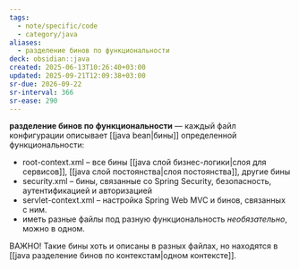 ```yaml
---
tags:
  - note/specific/code
  - category/java
aliases:
  - разделение бинов по функциональности
deck: obsidian::java
created: 2025-06-13T10:26:40+03:00
updated: 2025-09-21T12:09:38+03:00
sr-due: 2026-09-22
sr-interval: 366
sr-ease: 290
---
```


**разделение бинов по функциональности**
—
каждый файл конфигурации описывает [[java bean|бины]] определенной функциональности:
- root-context.xml – все бины [[java слой бизнес-логики|слоя для сервисов]], [[java слой постоянства|слоя постоянства]], другие бины
- security.xml – бины, связанные со Spring Security, безопасность, аутентификацией и авторизацией
- servlet-context.xml – настройка Spring Web MVC и бинов, связанных с ним.
- иметь разные файлы под разную функциональность *необязательно*, можно в одном.

ВАЖНО! Такие бины хоть и описаны в разных файлах, но находятся в [[java разделение бинов по контекстам|одном контексте]].
